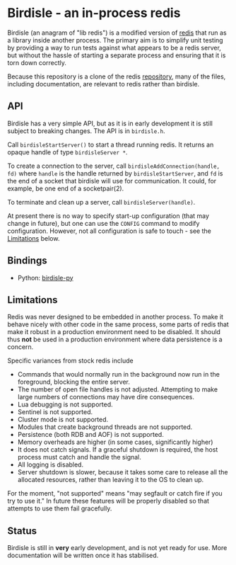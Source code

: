 # Birdisle - an in-process redis

Birdisle (an anagram of "lib redis") is a modified version of
[redis](https://redis.io) that run as a library inside another process. The
primary aim is to simplify unit testing by providing a way to run tests
against what appears to be a redis server, but without the hassle of starting a
separate process and ensuring that it is torn down correctly.

Because this repository is a clone of the redis
[repository](https://github.com/antirez/redis), many of the files, including
documentation, are relevant to redis rather than birdisle.

## API

Birdisle has a very simple API, but as it is in early development it is still
subject to breaking changes. The API is in `birdisle.h`.

Call `birdisleStartServer()` to start a thread running redis. It returns an
opaque handle of type `birdisleServer *`.

To create a connection to the server, call `birdisleAddConnection(handle, fd)`
where `handle` is the handle returned by `birdisleStartServer`, and `fd` is the
end of a socket that birdisle will use for communication. It could, for
example, be one end of a socketpair(2).

To terminate and clean up a server, call `birdisleServer(handle)`.

At present there is no way to specify start-up configuration (that may change
in future), but one can use the `CONFIG` command to modify configuration.
However, not all configuration is safe to touch - see the
[Limitations](#limitations) below.

## Bindings

- Python: [birdisle-py](https://github.com/bmerry/birdisle-py)

## Limitations

Redis was never designed to be embedded in another process. To make it behave
nicely with other code in the same process, some parts of redis that make it
robust in a production environment need to be disabled. It should thus **not**
be used in a production environment where data persistence is a concern.

Specific variances from stock redis include

- Commands that would normally run in the background now run in the foreground,
  blocking the entire server.
- The number of open file handles is not adjusted. Attempting to make large
  numbers of connections may have dire consequences.
- Lua debugging is not supported.
- Sentinel is not supported.
- Cluster mode is not supported.
- Modules that create background threads are not supported.
- Persistence (both RDB and AOF) is not supported.
- Memory overheads are higher (in some cases, significantly higher)
- It does not catch signals. If a graceful shutdown is required, the host
  process must catch and handle the signal.
- All logging is disabled.
- Server shutdown is slower, because it takes some care to release all the
  allocated resources, rather than leaving it to the OS to clean up.

For the moment, "not supported" means "may segfault or catch fire if you try to
use it." In future these features will be properly disabled so that attempts to
use them fail gracefully.

## Status

Birdisle is still in **very** early development, and is not yet ready for use.
More documentation will be written once it has stabilised.
